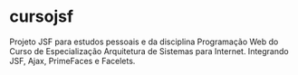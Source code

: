 # cursojsf
Projeto JSF para estudos pessoais e da disciplina Programação Web do Curso de Especialização Arquitetura de Sistemas para Internet. Integrando JSF, Ajax, PrimeFaces e Facelets.

